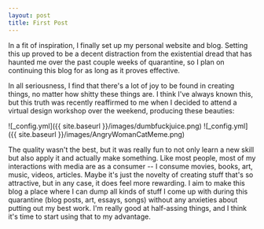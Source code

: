 ```yaml
---
layout: post
title: First Post
---
```


In a fit of inspiration, I finally set up my personal website and blog. Setting this up proved to be a decent distraction from the existential dread that has haunted me over the past couple weeks of quarantine, so I plan on continuing this blog for as long as it proves effective.

In all seriousness, I find that there's a lot of joy to be found in creating things, no matter how shitty these things are. I think I've always known this, but this truth was recently reaffirmed to me when I decided to attend a virtual design workshop over the weekend, producing these beauties:

![_config.yml]({{ site.baseurl }}/images/dumbfuckjuice.png)
![_config.yml]({{ site.baseurl }}/images/AngryWomanCatMeme.png)

The quality wasn't the best, but it was really fun to not only learn a new skill but also apply it and actually make something. Like most people, most of my interactions with media are as a consumer -- I consume movies, books, art, music, videos, articles. Maybe it's just the novelty of creating stuff that's so attractive, but in any case, it does feel more rewarding. I aim to make this blog a place where I can dump all kinds of stuff I come up with during this quarantine (blog posts, art, essays, songs) without any anxieties about putting out my best work. I'm really good at half-assing things, and I think it's time to start using that to my advantage.
